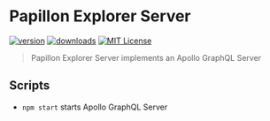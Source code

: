 # Papillon Explorer Server

[![version](https://img.shields.io/npm/v/papillon-explorer-server.svg?style=flat-square)](http://npm.im/papillon-explorer-server)
[![downloads](https://img.shields.io/npm/dm/papillon-explorer-server.svg?style=flat-square)](http://npm-stat.com/charts.html?package=papillon-explorer-server&from=2018-10-13)
[![MIT License](https://img.shields.io/npm/l/papillon-explorer-server.svg?style=flat-square)](http://opensource.org/licenses/MIT)

> Papillon Explorer Server implements an Apollo GraphQL Server

## Scripts

- `npm start` starts Apollo GraphQL Server
